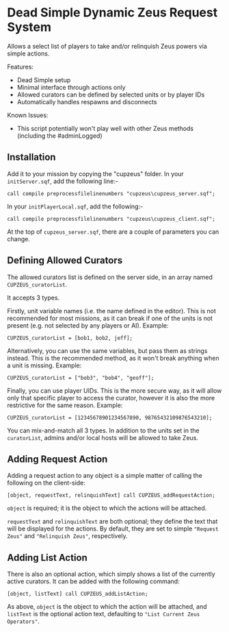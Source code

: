 # Dead Simple Dynamic Zeus Request System

Allows a select list of players to take and/or relinquish Zeus powers via simple actions. 

Features:
- Dead Simple setup
- Minimal interface through actions only
- Allowed curators can be defined by selected units or by player IDs
- Automatically handles respawns and disconnects

Known Issues:
- This script potentially won't play well with other Zeus methods (including the #adminLogged)

## Installation

Add it to your mission by copying the "cupzeus" folder. In your `initServer.sqf`, add the following line:-

`call compile preprocessfilelinenumbers "cupzeus\cupzeus_server.sqf";`

In your `initPlayerLocal.sqf`, add the following:-

`call compile preprocessfilelinenumbers "cupzeus\cupzeus_client.sqf";`

At the top of `cupzeus_server.sqf`, there are a couple of parameters you can change. 

## Defining Allowed Curators

The allowed curators list is defined on the server side, in an array named `CUPZEUS_curatorList`. 

It accepts 3 types. 

Firstly, unit variable names (i.e. the name defined in the editor). This is not recommended for most missions, as it can break if one of the units is not present (e.g. not selected by any players or AI). Example: 

`CUPZEUS_curatorList = [bob1, bob2, jeff];`

Alternatively, you can use the same variables, but pass them as strings instead. This is the recommended method, as it won't break anything when a unit is missing. Example: 

`CUPZEUS_curatorList = ["bob3", "bob4", "geoff"];`

Finally, you can use player UIDs. This is the more secure way, as it will allow only that specific player to access the curator, however it is also the more restrictive for the same reason. Example: 

`CUPZEUS_curatorList = [12345678901234567890, 98765432109876543210];`

You can mix-and-match all 3 types. In addition to the units set in the `curatorList`, admins and/or local hosts will be allowed to take Zeus. 

## Adding Request Action

Adding a request action to any object is a simple matter of calling the following on the client-side:

`[object, requestText, relinquishText] call CUPZEUS_addRequestAction;`

`object` is required; it is the object to which the actions will be attached. 

`requestText` and `relinquishText` are both optional; they define the text that will be displayed for the actions. By default, they are set to simple `"Request Zeus"` and `"Relinquish Zeus"`, respectively. 

## Adding List Action

There is also an optional action, which simply shows a list of the currently active curators. It can be added with the following command: 

`[object, listText] call CUPZEUS_addListAction;`

As above, `object` is the object to which the action will be attached, and `listText` is the optional action text, defaulting to `"List Current Zeus Operators"`.